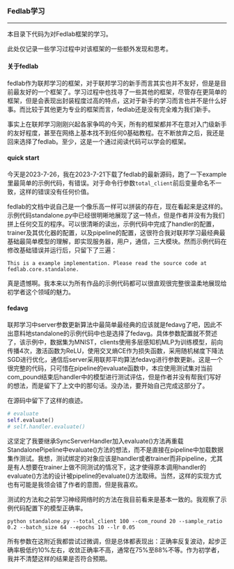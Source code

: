 ### Fedlab学习

----

本目录下代码为对Fedlab框架的学习。

此处仅记录一些学习过程中对该框架的一些额外发现和思考。

#### 关于fedlab

fedlab作为联邦学习的框架，对于联邦学习的新手而言其实也并不友好，但是是目前最友好的一个框架了。学习过程中也找寻了一些其他的框架，尽管存在更简单的框架，但是会表现出封装程度过高的特点，这对于新手的学习而言也并不是什么好事。而比较于其他更为专业的框架而言，fedlab还是没有完全难为我们新手。

事实上在联邦学习刚刚兴起各家争鸣的今天，所有的框架都并不在意对入门级新手的友好程度，甚至在网络上基本找不到任何0基础教程。在不断放弃之后，我还是回来选择了fedlab。至少，这是一个通过阅读代码可以学会的框架。

#### quick start

今天是2023-7-26，我在2023-7-21下载了fedlab的最新源码，跑了一下example里最简单的示例代码，有错误。对于命令行参数`total_client`前后变量命名不一致，这样的错误没有任何价值。

fedlab的文档中说自己是一个像乐高一样可以拼装的存在，现在看起来是这样的。示例代码standalone.py中已经很明晰地展现了这一特点，但是作者并没有为我们拼上任何交互的程序。可以很清晰的读出，示例代码中完成了handler的配置，trainer及其优化器的配置，以及pipeline的配置，这很符合我对联邦学习最经典最基础最简单模型的理解，即实现服务器，用户，通信，三大模块。然而示例代码在修改基础错误并运行后，只留下了三遍：

```
This is a example implementation. Please read the source code at fedlab.core.standalone.
```

真是遗憾啊。我本来以为所有作品的示例代码都可以很直观很完整很温柔地展现给初学者这个领域的魅力。

#### fedavg

联邦学习中server参数更新算法中最简单最经典的应该就是fedavg了吧，因此不出意料地standalone的示例代码中也是选择了fedavg。具体参数配置就不赘述了，该示例中，数据集为MNIST，clients使用多层感知机MLP为训练模型，前向传播4次，激活函数为ReLU，使用交叉熵CE作为损失函数，采用随机梯度下降法SGD进行优化，通信后server采用联邦平均算法fedavg进行参数更新。这是一个很完整的代码，只可惜在pipeline的evaluate函数中，本应使用测试集对当前com_pound结束后handler中的模型进行测试评估，但是作者并没有帮我们写好的想法，而是留下了上文中的那句话。没办法，要开始自己完成这部分了。

在源码中留下了这样的痕迹。

```python
# evaluate
self.evaluate()
# self.handler.evaluate()
```

这坚定了我要继承SyncServerHandler加入evaluate()方法再重载StandalonePipeline中evaluate()方法的想法，而不是直接在pipeline中加载数据集作测试。我想，测试绑定的对象应该是handler或者trainer而非pipeline，尤其是有人想要在trainer上做不同测试的情况下，这才使得原本调用handler的evaluate()方法的设计被pipeline的evaluate()方法取缔。当然，这样的实现方式也有可能是我领会错了作者的意图，但是我喜欢。

测试的方法和之前学习神经网络时的方法在我目前看来是基本一致的。我观察了示例代码配置下的模型正确率。

```shell
python standalone.py --total_client 100 --com_round 20 --sample_ratio 0.2 --batch_size 64 --epochs 10 --lr 0.05
```

所有参数在这附近我都尝试过微调，但是总体都表现出：正确率反复波动，起步正确率极低约10%左右，收敛正确率不高，通常在75%至88%不等。作为初学者，我并不清楚这样的结果是否符合预期。

